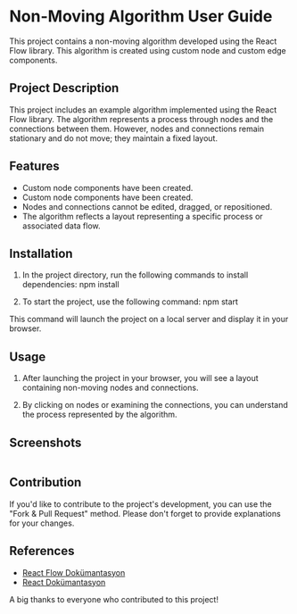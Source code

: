 # Non-Moving Algorithm User Guide

This project contains a non-moving algorithm developed using the React Flow library. This algorithm is created using custom node and custom edge components.

## Project Description

This project includes an example algorithm implemented using the React Flow library. The algorithm represents a process through nodes and the connections between them. However, nodes and connections remain stationary and do not move; they maintain a fixed layout.

## Features

- Custom node components have been created.
- Custom node components have been created.
- Nodes and connections cannot be edited, dragged, or repositioned.
- The algorithm reflects a layout representing a specific process or associated data flow.

## Installation

1. In the project directory, run the following commands to install dependencies: npm install

2. To start the project, use the following command: npm start

This command will launch the project on a local server and display it in your browser.

## Usage

1. After launching the project in your browser, you will see a layout containing non-moving nodes and connections.

2. By clicking on nodes or examining the connections, you can understand the process represented by the algorithm.

## Screenshots

<img src='https://github.com/EnesArslan8/React-Flow-Project-Example/assets/89355402/5d4d632b-5258-4e36-9507-56338b7b623a' alt='' width="auto" height="auto"/>

## Contribution

If you'd like to contribute to the project's development, you can use the "Fork & Pull Request" method. Please don't forget to provide explanations for your changes.

## References

- [React Flow Dokümantasyon](https://reactflow.dev/)
- [React Dokümantasyon](https://reactjs.org/docs/getting-started.html)

A big thanks to everyone who contributed to this project!
